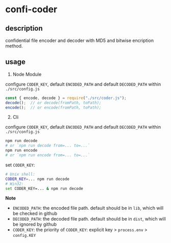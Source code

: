 # confi-coder

## description

confidential file encoder and decoder with MD5 and bitwise encription method.

## usage

1. Node Module

configure `CODER_KEY`, default `ENCODED_PATH` and default `DECODED_PATH` within `./src/config.js`

```js
const { encode, decode } = require("./src/coder.js");
decode();  // or decode(fromPath, toPath);
encode();  // or encode(fromPath, toPath);
```

2. Cli

configure `CODER_KEY`, default `ENCODED_PATH` and default `DECODED_PATH` within `./src/config.js`

```bash
npm run decode
# or `npm run decode from=... to=...`
npm run encode
# or `npm run encode from=... to=...`
```
set `CODER_KEY`:
```bash
# Unix shell:
CODER_KEY=... npm run decode
# Win32:
set CODER_KEY=... & npm run decode
```

**Note**
+ `ENCODED_PATH`: the encoded file path. default should be in `lib`, which will be checked in github
+ `DECODED_PATH`: the decoded file path. default should be in `dist`, which will be ignored by github
+ `CODER_KEY`: the priority of `CODER_KEY`: explicit key > `process.env` > `config.KEY`
